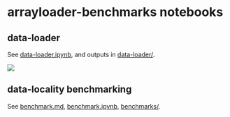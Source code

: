 # arrayloader-benchmarks notebooks

## data-loader
See [data-loader.ipynb](data-loader.ipynb), and outputs in [data-loader/](data-loader/).

![](data-loader/azl.png)

## data-locality benchmarking
See [benchmark.md](benchmark.md), [benchmark.ipynb](benchmark.ipynb), [benchmarks/](benchmarks).